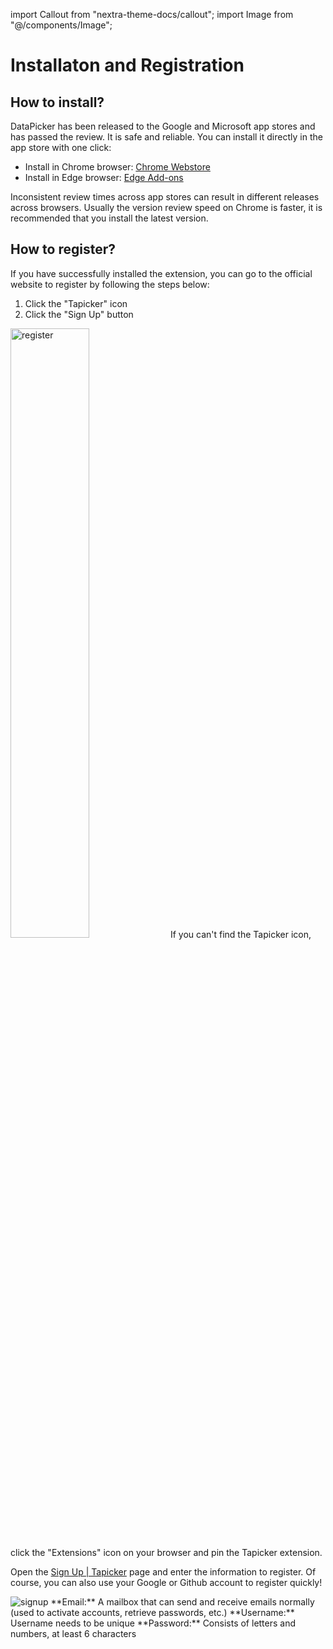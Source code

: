 import Callout from "nextra-theme-docs/callout";
import Image from "@/components/Image";

# Installaton and Registration

## How to install?

DataPicker has been released to the Google and Microsoft app stores and has passed the review. It is safe and reliable. You can install it directly in the app store with one click:

- Install in Chrome browser: [Chrome Webstore](https://chrome.google.com/webstore/detail/tapicker-powerful-web-d/baglkjackdnhdpjjcjpkhmemggiklhid)
- Install in Edge browser: [Edge Add-ons](https://microsoftedge.microsoft.com/addons/detail/tapicker-powerful-web/ejmegoaahjcedhklldmdmmgbjoioifje)

Inconsistent review times across app stores can result in different releases across browsers. Usually the version review speed on Chrome is faster, it is recommended that you install the latest version.

## How to register?

If you have successfully installed the extension, you can go to the official website to register by following the steps below:

1. Click the "Tapicker" icon
2. Click the "Sign Up" button

<Image src="/screenshots/register.png" alt="register" width="50%" height="50%" />

<Callout emoji="💡">
If you can't find the Tapicker icon, click the "Extensions" icon on your browser and pin the Tapicker extension.
</Callout>

Open the [Sign Up | Tapicker](https://www.tapicker.com/signup) page and enter the information to register. Of course, you can also use your Google or Github account to register quickly!

<Image src="/screenshots/signup.png" alt="signup" />

<Callout emoji="💡">
**Email:** A mailbox that can send and receive emails normally (used to activate accounts, retrieve passwords, etc.)  
**Username:** Username needs to be unique  
**Password:** Consists of letters and numbers, at least 6 characters
</Callout>

